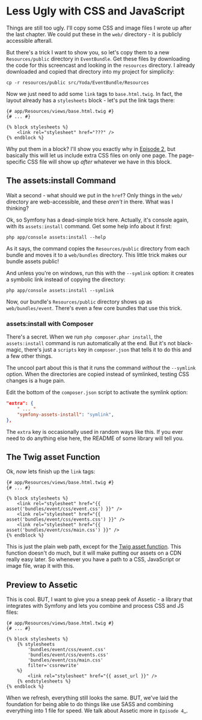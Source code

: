 # Less Ugly with CSS and JavaScript

Things are still too ugly. I'll copy some CSS and image files I wrote up
after the last chapter. We could put these in the `web/` directory - it
is publicly accessible afterall.

But there's a trick I want to show you, so let's copy them to a new `Resources/public`
directory in `EventBundle`. Get these files by downloading the code for this screencast
and looking in the `resources` directory. I already downloaded and copied that
directory into my project for simplicity:

```terminal
cp -r resources/public src/Yoda/EventBundle/Resources
```

Now we just need to add some `link` tags to `base.html.twig`. In fact,
the layout already has a `stylesheets` block - let's put the link tags
there:

```html+jinja
{# app/Resources/views/base.html.twig #}
{# ... #}

{% block stylesheets %}
    <link rel="stylesheet" href="???" />
{% endblock %}
```

Why put them in a block? I'll show you exactly why in [Episode 2][Episode 2], but
basically this will let us include extra CSS files on only one page. The
page-specific CSS file will show up *after* whatever we have in this block.

## The assets:install Command

Wait a second - what should we put in the `href`? Only things in the `web/`
directory are web-accessible, and these *aren't* in there. What was I thinking?

Ok, so Symfony has a dead-simple trick here. Actually, it's console again,
with its `assets:install` command. Get some help info about it first:

```terminal
php app/console assets:install --help
```

As it says, the command copies the `Resources/public` directory from each
bundle and moves it to a `web/bundles` directory. This little trick makes
our bundle assets public!

And unless you're on windows, run this with the `--symlink` option: it
creates a symbolic link instead of copying the directory:

```terminal
php app/console assets:install --symlink
```

Now, our bundle's `Resources/public` directory shows up as `web/bundles/event`.
There's even a few core bundles that use this trick.

### assets:install with Composer

There's a secret. When we run `php composer.phar install`, the `assets:install`
command is run automatically at the end. But it's not black-magic, there's
just a `scripts` key in `composer.json` that tells it to do this and
a few other things.

The uncool part about this is that it runs the command *without* the `--symlink`
option. When the directories are copied instead of symlinked, testing CSS
changes is a huge pain.

Edit the bottom of the `composer.json` script to activate the symlink option:

```json
"extra": {
    " ... "
    "symfony-assets-install": "symlink",
},
```

The `extra` key is occasionally used in random ways like this. If you ever
need to do anything else here, the README of some library will tell you.

## The Twig asset Function

Ok, *now* lets finish up the `link` tags:

```html+jinja
{# app/Resources/views/base.html.twig #}
{# ... #}

{% block stylesheets %}
    <link rel="stylesheet" href="{{ asset('bundles/event/css/event.css') }}" />
    <link rel="stylesheet" href="{{ asset('bundles/event/css/events.css') }}" />
    <link rel="stylesheet" href="{{ asset('bundles/event/css/main.css') }}" />
{% endblock %}
```

This is just the plain web path, except for the [Twig asset function][Twig asset function]. This
function doesn't do much, but it will make putting our assets on a CDN really
easy later. So whenever you have a path to a CSS, JavaScript or image file,
wrap it with this.

## Preview to Assetic

This is cool. BUT, I want to give you a sneap peek of Assetic - a library
that integrates with Symfony and lets you combine and process CSS and JS
files:

```html+jinja
{# app/Resources/views/base.html.twig #}
{# ... #}

{% block stylesheets %}
    {% stylesheets
        'bundles/event/css/event.css'
        'bundles/event/css/events.css'
        'bundles/event/css/main.css'
        filter='cssrewrite'
    %}
        <link rel="stylesheet" href="{{ asset_url }}" />
    {% endstylesheets %}
{% endblock %}
```

When we refresh, everything still looks the same. BUT, we've laid the foundation
for being able to do things like use SASS and combining everything into 1
file for speed. We talk about Assetic more in `Episode 4`_.

[Twig asset function]: http://symfony.com/doc/current/reference/twig_reference.html#functions
[Episode 2]: http://knpuniversity.com/screencast/symfony2-ep2/basic-security#adding-css-to-a-single-page
[Episode 4]: http://knpuniversity.com/screencast/symfony2-ep4/assetic
